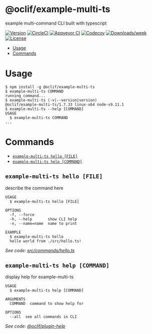 @oclif/example-multi-ts
=======================

example multi-command CLI built with typescript

[![Version](https://img.shields.io/npm/v/@oclif/example-multi-ts.svg)](https://npmjs.org/package/@oclif/example-multi-ts)
[![CircleCI](https://circleci.com/gh/oclif/example-multi-ts/tree/master.svg?style=shield)](https://circleci.com/gh/oclif/example-multi-ts/tree/master)
[![Appveyor CI](https://ci.appveyor.com/api/projects/status/github/oclif/example-multi-ts?branch=master&svg=true)](https://ci.appveyor.com/project/oclif/example-multi-ts/branch/master)
[![Codecov](https://codecov.io/gh/oclif/example-multi-ts/branch/master/graph/badge.svg)](https://codecov.io/gh/oclif/example-multi-ts)
[![Downloads/week](https://img.shields.io/npm/dw/@oclif/example-multi-ts.svg)](https://npmjs.org/package/@oclif/example-multi-ts)
[![License](https://img.shields.io/npm/l/@oclif/example-multi-ts.svg)](https://github.com/oclif/example-multi-ts/blob/master/package.json)

<!-- toc -->
* [Usage](#usage)
* [Commands](#commands)
<!-- tocstop -->
# Usage
<!-- usage -->
```sh-session
$ npm install -g @oclif/example-multi-ts
$ example-multi-ts COMMAND
running command...
$ example-multi-ts (-v|--version|version)
@oclif/example-multi-ts/1.7.33 linux-x64 node-v9.11.1
$ example-multi-ts --help [COMMAND]
USAGE
  $ example-multi-ts COMMAND
...
```
<!-- usagestop -->
# Commands
<!-- commands -->
* [`example-multi-ts hello [FILE]`](#example-multi-ts-hello-file)
* [`example-multi-ts help [COMMAND]`](#example-multi-ts-help-command)

## `example-multi-ts hello [FILE]`

describe the command here

```
USAGE
  $ example-multi-ts hello [FILE]

OPTIONS
  -f, --force
  -h, --help       show CLI help
  -n, --name=name  name to print

EXAMPLE
  $ example-multi-ts hello
  hello world from ./src/hello.ts!
```

_See code: [src/commands/hello.ts](https://github.com/oclif/example-multi-ts/blob/v1.7.33/src/commands/hello.ts)_

## `example-multi-ts help [COMMAND]`

display help for example-multi-ts

```
USAGE
  $ example-multi-ts help [COMMAND]

ARGUMENTS
  COMMAND  command to show help for

OPTIONS
  --all  see all commands in CLI
```

_See code: [@oclif/plugin-help](https://github.com/oclif/plugin-help/blob/v1.2.4/src/commands/help.ts)_
<!-- commandsstop -->

